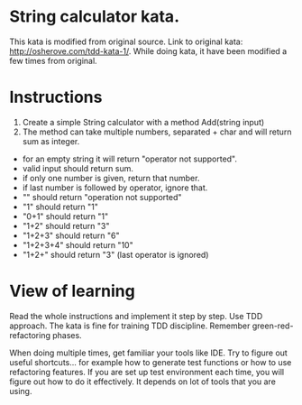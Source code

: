 # String calculator kata.

This kata is modified from original source. Link to original kata: <http://osherove.com/tdd-kata-1/>.
While doing kata, it have been modified a few times from original.

# Instructions
1. Create a simple String calculator with a method Add(string input)
2. The method can take multiple numbers, separated + char and will return sum as integer. 
  * for an empty string it will return "operator not supported".
  * valid input should return sum.
  * if only one number is given, return that number.
  * if last number is followed by operator, ignore that.
  * "" should return "operation not supported"
  * "1" should return "1"
  * "0+1" should return "1"
  * "1+2" should return "3"
  * "1+2+3" should return "6"
  * "1+2+3+4" should return "10"
  * "1+2+" should return "3" (last operator is ignored)
  
# View of learning
Read the whole instructions and implement it step by step. Use TDD approach. The kata is fine for training
TDD discipline. Remember green-red-refactoring phases. 

When doing multiple times, get familiar your tools like IDE. Try to figure out useful shortcuts... for example
how to generate test functions or how to use refactoring features. If you are set up test environment each time,
you will figure out how to do it effectively. It depends on lot of tools that you are using.


